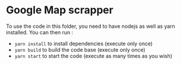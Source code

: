 # Google Map scrapper

To use the code in this folder, you need to have nodejs as well as yarn installed.
You can then run :
- `yarn install` to install dependencies (execute only once)
- `yarn build` to build the code base (execute only once)
- `yarn start` to start the code (execute as many times as you wish)